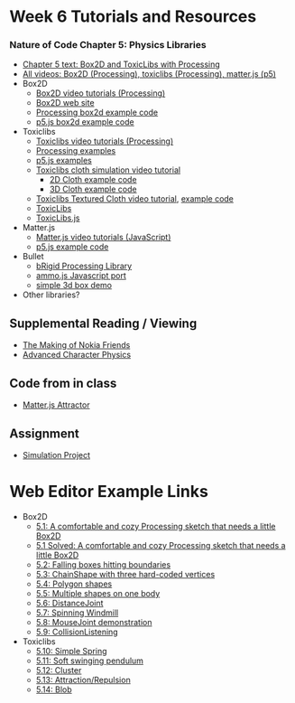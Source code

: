 # Week 6 Tutorials and Resources

### Nature of Code Chapter 5: Physics Libraries
* [Chapter 5 text: Box2D and ToxicLibs with Processing](http://natureofcode.com/book/chapter-5-physics-libraries/)
* [All videos: Box2D (Processing), toxiclibs (Processing), matter.js (p5)](https://www.youtube.com/playlist?list=PLRqwX-V7Uu6akvoNKE4GAxf6ZeBYoJ4uh)
* Box2D
    * [Box2D video tutorials (Processing)](https://www.youtube.com/playlist?list=PLRqwX-V7Uu6Zy4FyZtCHsZc_K0BrXzxfE)
    * [Box2D web site](http://box2d.org/)
    * [Processing box2d example code](https://github.com/shiffman/The-Nature-of-Code-Examples/tree/master/chp05_libraries/box2d)
    * [p5.js box2d example code](https://github.com/shiffman/The-Nature-of-Code-Examples-p5.js/tree/master/chp05_libraries/box2d-html5)
* Toxiclibs
    * [Toxiclibs video tutorials (Processing)](https://www.youtube.com/playlist?list=PLRqwX-V7Uu6aiaU4s30tXvUmwGMlb9UUS)
    * [Processing examples](https://github.com/shiffman/The-Nature-of-Code-Examples/tree/master/chp05_libraries/toxiclibs)
    * [p5.js examples](https://github.com/shiffman/The-Nature-of-Code-Examples-p5.js/tree/master/chp05_libraries/toxiclibs)
    * [Toxiclibs cloth simulation video tutorial](https://www.youtube.com/watch?v=jrk_lOg_pVA)
        * [2D Cloth example code](https://github.com/CodingTrain/website/tree/master/CodingChallenges/CC_20_Cloth2D)
        * [3D Cloth example code](https://github.com/CodingTrain/website/tree/master/CodingChallenges/CC_20_Cloth3D)
    * [Toxiclibs Textured Cloth video tutorial](https://www.youtube.com/watch?v=JunJzIe0hEo), [example code](https://github.com/CodingTrain/website/tree/master/CodingChallenges/CC_63_unikitty_flag)
    * [ToxicLibs](http://toxiclibs.org/)
    * [ToxicLibs.js](http://haptic-data.com/toxiclibsjs/)
* Matter.js
    * [Matter.js video tutorials (JavaScript)](https://www.youtube.com/playlist?list=PLRqwX-V7Uu6bLh3T_4wtrmVHOrOEM1ig_)
    * [p5.js example code](matterjs)
* Bullet
    * [bRigid Processing Library](http://www.lab-eds.org/bRigid)
    * [ammo.js Javascript port](https://github.com/kripken/ammo.js/)
    * [simple 3d box demo](https://github.com/shiffman/The-Nature-of-Code-Examples/tree/master/chp05_physicslibraries/bRigid_jBullet/BoxTest)
* Other libraries?
 ## Supplemental Reading / Viewing
* [The Making of Nokia Friends](https://vimeo.com/1472427)
* [Advanced Character Physics](http://www.cs.cmu.edu/afs/cs/academic/class/15462-s13/www/lec_slides/Jakobsen.pdf)

## Code from in class
* [Matter.js Attractor](https://github.com/shiffman/NOC-S18/tree/master/week6/example_inclass)

## Assignment
* [Simulation Project](https://github.com/shiffman/NOC-S18/wiki/Simulation-Project)

# Web Editor Example Links
* Box2D
  * [5.1: A comfortable and cozy Processing sketch that needs a little Box2D](http://alpha.editor.p5js.org/natureofcode/sketches/B1JeAxZug)
  * [5.1 Solved: A comfortable and cozy Processing sketch that needs a little Box2D](http://alpha.editor.p5js.org/natureofcode/sketches/HknP7oXul)
  * [5.2: Falling boxes hitting boundaries](http://alpha.editor.p5js.org/natureofcode/sketches/Hydt7j7Og)
  * [5.3: ChainShape with three hard-coded vertices](http://alpha.editor.p5js.org/natureofcode/sketches/HyzmEoXux)
  * [5.4: Polygon shapes](http://alpha.editor.p5js.org/natureofcode/sketches/S1HbHimug)
  * [5.5: Multiple shapes on one body](http://alpha.editor.p5js.org/natureofcode/sketches/HkTRFpMdz)
  * [5.6: DistanceJoint](http://alpha.editor.p5js.org/natureofcode/sketches/r1OJKj7Ox)
  * [5.7: Spinning Windmill](http://alpha.editor.p5js.org/natureofcode/sketches/rJk9tjQ_e)
  * [5.8: MouseJoint demonstration](http://alpha.editor.p5js.org/natureofcode/sketches/Bysr9jXOl)
  * [5.9: CollisionListening](http://alpha.editor.p5js.org/natureofcode/sketches/SyE0cs7dg)
* Toxiclibs
  * [5.10: Simple Spring](http://alpha.editor.p5js.org/natureofcode/sketches/ryST6jXux)
  * [5.11: Soft swinging pendulum](http://alpha.editor.p5js.org/natureofcode/sketches/rJ6lo5h5e)
  * [5.12: Cluster](http://alpha.editor.p5js.org/natureofcode/sketches/BJodi935g)
  * [5.13: Attraction/Repulsion](http://alpha.editor.p5js.org/natureofcode/sketches/rk8Rs53qx)
  * [5.14: Blob](http://alpha.editor.p5js.org/natureofcode/sketches/B1Iy2929x)
